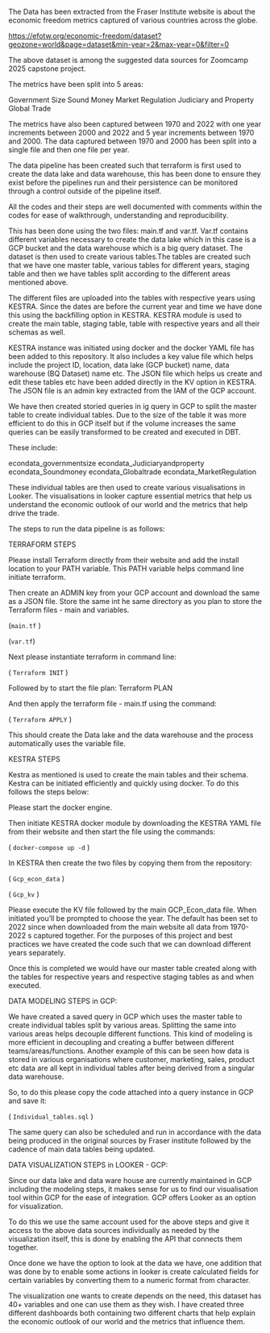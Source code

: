 The Data has been extracted from the Fraser Institute website is about the economic freedom metrics captured of various countries across the globe. 

https://efotw.org/economic-freedom/dataset?geozone=world&page=dataset&min-year=2&max-year=0&filter=0

The above dataset is among the suggested data sources for Zoomcamp 2025 capstone project.

The metrics have been split into 5 areas:

Government Size
Sound Money
Market Regulation
Judiciary and Property
Global Trade

The metrics have also been captured between 1970 and 2022 with one year increments between 2000 and 2022 and 5 year increments between 1970 and 2000. The data captured between 1970 and 2000 has been split into a single file and then one file per year. 





The data pipeline has been created such that terraform is first used to create the data lake and data warehouse, this has been done to ensure they exist before the pipelines run and their persistence can be monitored through a control outside of the pipeline itself.

All the codes and their steps are well documented with comments within the codes for ease of walkthrough, understanding and reproducibility. 


This has been done using the two files: main.tf and var.tf. Var.tf contains different variables necessary to create the data lake which in this case is a GCP bucket and the data warehouse which is a big query dataset. The dataset is then used to create various tables.The tables are created such that we have one master table, various tables for different years, staging table and then we have tables split according to the different areas mentioned above.

The different files are uploaded into the tables with respective years using KESTRA. Since the dates are before the current year and time we have done this using the backfilling option in KESTRA. KESTRA module is used to create the main table, staging table, table with respective years and all their schemas as well.



KESTRA instance was initiated using docker and the docker YAML file has been added to this repository. It also includes a key value file which helps include the project ID, location, data lake (GCP bucket) name, data warehouse (BQ Dataset) name etc. The JSON file which helps us create and edit these tables etc have been added directly in the KV option in KESTRA. The JSON file is an admin key extracted from the IAM of the GCP account. 

We have then created storied queries in ig query in GCP to split the master table to create individual tables. Due to the size of the table it was more efficient to do this  in GCP itself but if the volume increases the same queries can be easily transformed to be created and executed in DBT.

These include:

econdata_governmentsize
econdata_Judiciaryandproperty
econdata_Soundmoney
econdata_Globaltrade
econdata_MarketRegulation


These individual tables are then used to create various visualisations in Looker. The visualisations in looker capture essential metrics that help us understand the economic outlook of our world and the metrics that help drive the trade.





The steps to run the data pipeline is as follows:


TERRAFORM STEPS

Please install Terraform directly from their website and add the install location to your PATH variable. This PATH variable helps command line initiate terraform. 

Then create an ADMIN key from your GCP account and download the same as a JSON file. Store the same int he same directory as you plan to store the Terraform files - main and variables. 


(```main.tf``` )

(```var.tf```)

Next please instantiate terraform in command line:

( ```Terraform INIT``` )

Followed by to start the file plan:	Terraform PLAN

And then apply the terraform file - main.tf using the command:

( ```Terraform APPLY``` )

This should create the Data lake and the data warehouse and the process automatically uses the variable file.



KESTRA STEPS

Kestra as mentioned is used to create the main tables and their schema. Kestra can be initiated efficiently and quickly using docker. To do this follows the steps below:

Please start the docker engine.

Then initiate KESTRA docker module by downloading the KESTRA YAML file from their website and then start the file using the commands:

( ```docker-compose up -d``` )

In KESTRA then create the two files by copying them from the repository:

( ```Gcp_econ_data``` )

( ```Gcp_kv``` )

Please execute the KV file followed by the main GCP_Econ_data file. When initiated you’ll be prompted to choose the year. The default has been set to 2022 since when downloaded from the main website all data from 1970-2022 s captured together. For the purposes of this project and best practices we have created the code such that we can download different years separately. 


Once this is completed we would have our master table created along with the tables for respective years and respective staging tables as and when executed. 





DATA MODELING STEPS in GCP:

We have created a saved query in GCP which uses the master table to create individual tables split by various areas. Splitting the same into various areas helps decouple different functions. This kind of modeling is more efficient in decoupling and creating a buffer between different teams/areas/functions. Another example of this can be seen how data is stored in various organisations where customer, marketing, sales, product etc data are all kept in individual tables after being derived from a singular data warehouse.

So, to do this please copy the code attached into a query instance in GCP and save it:

( ```Individual_tables.sql``` )


The same query can also be scheduled and run in accordance with the data being produced in the original sources by Fraser institute followed by the cadence of main data tables being updated. 



DATA VISUALIZATION STEPS in LOOKER - GCP:


Since our data lake and data ware house are currently maintained in GCP including the modeling steps, it makes sense for us to find our visualisation tool within GCP for the ease of integration. GCP offers Looker as an option for visualization.

To do this we use the same account used for the above steps and give it access to the above data sources individually as needed by the visualization itself, this is done by enabling the API that connects them together. 


Once done we have the option to look at the data we have, one addition that was done by to enable some actions in looker is create calculated fields for certain variables by converting them to a numeric format from character.



The visualization one wants to create depends on the need, this dataset has 40+ variables and one can use them as they wish. I have created three different dashboards both containing two different charts that help explain the economic outlook of our world and the metrics that influence them. 
